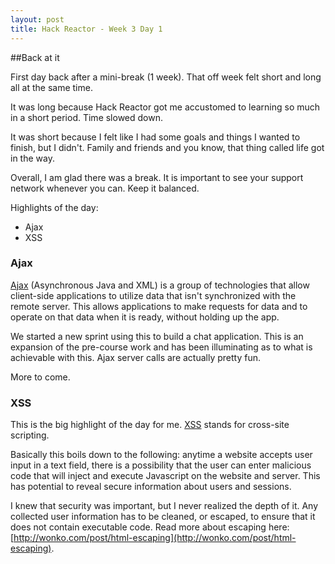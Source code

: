 ```yaml
---
layout: post
title: Hack Reactor - Week 3 Day 1
---
```


##Back at it

First day back after a mini-break (1 week).  That off week felt short and long all at the same time.  

It was long because Hack Reactor got me accustomed to learning so much in a short period.  Time slowed down.

It was short because I felt like I had some goals and things I wanted to finish, but I didn't.  Family and friends and you know, that thing called life got in the way.

Overall, I am glad there was a break.  It is important to see your support network whenever you can.  Keep it balanced.

Highlights of the day:

* Ajax
* XSS 

### Ajax

[Ajax](http://en.wikipedia.org/wiki/Ajax_%28programming%29) (Asynchronous Java and XML) is a group of technologies that allow client-side applications to utilize data that isn't synchronized with the remote server.  This allows applications to make requests for data and to operate on that data when it is ready, without holding up the app.  

We started a new sprint using this to build a chat application.  This is an expansion of the pre-course work and has been illuminating as to what is achievable with this.  Ajax server calls are actually pretty fun.  

More to come.

### XSS

This is the big highlight of the day for me.  [XSS](http://en.wikipedia.org/wiki/Cross-site_scripting) stands for cross-site scripting.  

Basically this boils down to the following:  anytime a website accepts user input in a text field, there is a possibility that the user can enter malicious code that will inject and execute Javascript on the website and server.  This has potential to reveal secure information about users and sessions.

I knew that security was important, but I never realized the depth of it.  Any collected user information has to be cleaned, or escaped, to ensure that it does not contain executable code.  Read more about escaping here: [http://wonko.com/post/html-escaping](http://wonko.com/post/html-escaping).
